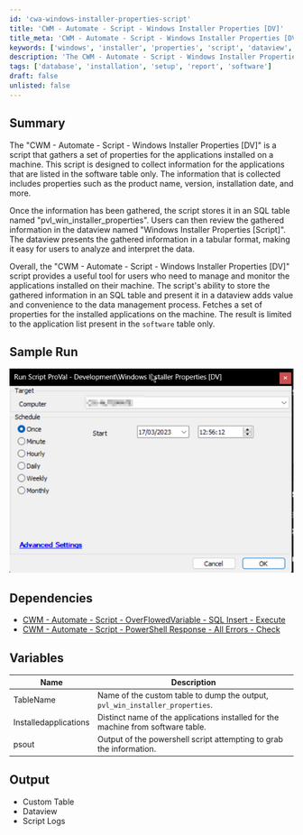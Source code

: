```yaml
---
id: 'cwa-windows-installer-properties-script'
title: 'CWM - Automate - Script - Windows Installer Properties [DV]'
title_meta: 'CWM - Automate - Script - Windows Installer Properties [DV]'
keywords: ['windows', 'installer', 'properties', 'script', 'dataview', 'sql', 'applications', 'management']
description: 'The CWM - Automate - Script - Windows Installer Properties [DV] gathers and stores properties of applications installed on a machine, providing users with a structured overview of software management through SQL tables and dataviews.'
tags: ['database', 'installation', 'setup', 'report', 'software']
draft: false
unlisted: false
---
```

## Summary

The "CWM - Automate - Script - Windows Installer Properties [DV]" is a script that gathers a set of properties for the applications installed on a machine. This script is designed to collect information for the applications that are listed in the software table only. The information that is collected includes properties such as the product name, version, installation date, and more.

Once the information has been gathered, the script stores it in an SQL table named "pvl_win_installer_properties". Users can then review the gathered information in the dataview named "Windows Installer Properties [Script]". The dataview presents the gathered information in a tabular format, making it easy for users to analyze and interpret the data.

Overall, the "CWM - Automate - Script - Windows Installer Properties [DV]" script provides a useful tool for users who need to manage and monitor the applications installed on their machine. The script's ability to store the gathered information in an SQL table and present it in a dataview adds value and convenience to the data management process. Fetches a set of properties for the installed applications on the machine. The result is limited to the application list present in the `software` table only.

## Sample Run

![Sample Run](../../../static/img/Windows-Installer-Properties-DV/image_1.png)

## Dependencies

- [CWM - Automate - Script - OverFlowedVariable - SQL Insert - Execute](https://proval.itglue.com/DOC-5078775-10546355)
- [CWM - Automate - Script - PowerShell Response - All Errors - Check](https://proval.itglue.com/DOC-5078775-11738521)

## Variables

| Name                  | Description                                                                 |
|-----------------------|-----------------------------------------------------------------------------|
| TableName             | Name of the custom table to dump the output, `pvl_win_installer_properties`. |
| Installedapplications  | Distinct name of the applications installed for the machine from software table. |
| psout                 | Output of the powershell script attempting to grab the information.        |

## Output

- Custom Table
- Dataview
- Script Logs



